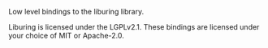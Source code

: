 Low level bindings to the liburing library.

Liburing is licensed under the LGPLv2.1. These bindings are licensed under your
choice of MIT or Apache-2.0.
